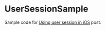 # UserSessionSample

Sample code for [Using user session in iOS](https://dimazen.github.io/blog/2015/08/using-user-session-in-ios/) post.
